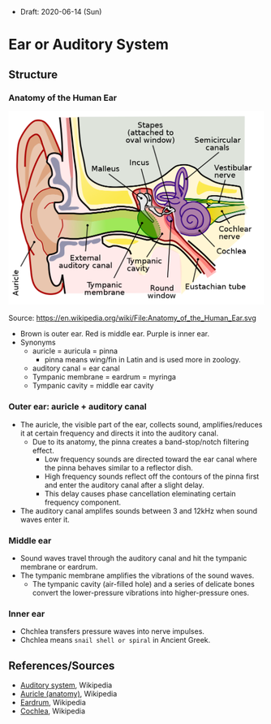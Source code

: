 * Draft: 2020-06-14 (Sun)
# Ear or Auditory System
## Structure
### Anatomy of the Human Ear
<img src="images/ear-auditory_system-Anatomy_of_the_Human_Ear.svg.png">

Source: https://en.wikipedia.org/wiki/File:Anatomy_of_the_Human_Ear.svg

* Brown is outer ear. Red is middle ear. Purple is inner ear.
* Synonyms
  * auricle = auricula = pinna
    * pinna means wing/fin in Latin and is used more in zoology.
  * auditory canal = ear canal
  * Tympanic membrane = eardrum = myringa
  * Tympanic cavity = middle ear cavity
### Outer ear: auricle + auditory canal
* The auricle, the visible part of the ear, collects sound, amplifies/reduces it at certain frequency and directs it into the auditory canal.
  * Due to its anatomy, the pinna creates a band-stop/notch filtering effect.
    * Low frequency sounds are directed toward the ear canal where the pinna behaves similar to a reflector dish.
    * High frequency sounds reflect off the contours of the pinna first and enter the auditory canal after a slight delay.
    * This delay causes phase cancellation eleminating certain frequency component.   
* The auditory canal amplifes sounds between 3 and 12kHz when sound waves enter it.

### Middle ear
* Sound waves travel through the auditory canal and hit the tympanic membrane or eardrum.
* The tympanic membrane amplifies the vibrations of the sound waves.
  * The tympanic cavity (air-filled hole) and a series of delicate bones convert the lower-pressure vibrations into higher-pressure ones.

### Inner ear
* Chchlea transfers pressure waves into nerve impulses.
* Chchlea means `snail shell or spiral` in Ancient Greek.

## References/Sources
* [Auditory system](https://en.wikipedia.org/wiki/Auditory_system), Wikipedia
* [Auricle (anatomy)](https://en.wikipedia.org/wiki/Auricle_(anatomy)), Wikipedia
* [Eardrum](https://en.wikipedia.org/wiki/Eardrum), Wikipedia
* [Cochlea](https://en.wikipedia.org/wiki/Cochlea), Wikipedia
